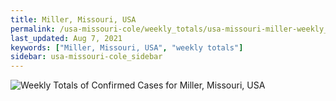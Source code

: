 ```yaml
---
title: Miller, Missouri, USA
permalink: /usa-missouri-cole/weekly_totals/usa-missouri-miller-weekly_totals.html
last_updated: Aug 7, 2021
keywords: ["Miller, Missouri, USA", "weekly totals"]
sidebar: usa-missouri-cole_sidebar
---
```


![Weekly Totals of Confirmed Cases for Miller, Missouri, USA](/covid_tracker/images/graphs/usa-missouri-miller-weekly_totals_graph.png)
